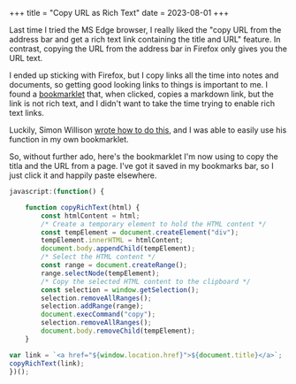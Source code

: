+++
title = "Copy URL as Rich Text"
date = 2023-08-01
+++

Last time I tried the MS Edge browser, I really liked the "copy URL from the address bar and get a rich text link containing the title and URL" feature. In contrast, copying the URL from the address bar in Firefox only gives you the URL text.

I ended up sticking with Firefox, but I copy links all the time into notes and documents, so getting good looking links to things is important to me. I found a [bookmarklet](https://gist.github.com/bradleybossard/3667ad5259045f839adc) that, when clicked, copies a markdown link, but the link is not rich text, and I didn't want to take the time trying to enable rich text links.

Luckily, Simon Willison [wrote how to do this](https://til.simonwillison.net/javascript/copy-rich-text-to-clipboard), and I was able to easily use his function in my own bookmarklet.

So, without further ado, here's the bookmarklet I'm now using to copy the titla and the URL from a page. I've got it saved in my bookmarks bar, so I just click it and happily paste elsewhere.

```javascript
javascript:(function() {

    function copyRichText(html) {
        const htmlContent = html;
        /* Create a temporary element to hold the HTML content */
        const tempElement = document.createElement("div");
        tempElement.innerHTML = htmlContent;
        document.body.appendChild(tempElement);
        /* Select the HTML content */
        const range = document.createRange();
        range.selectNode(tempElement);
        /* Copy the selected HTML content to the clipboard */
        const selection = window.getSelection();
        selection.removeAllRanges();
        selection.addRange(range);
        document.execCommand("copy");
        selection.removeAllRanges();
        document.body.removeChild(tempElement);
    }

var link = `<a href="${window.location.href}">${document.title}</a>`;
copyRichText(link);
})();
```

